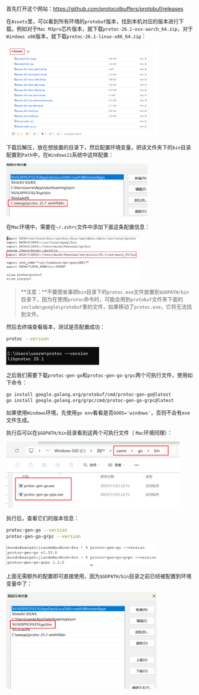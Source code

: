 首先打开这个网站：https://github.com/protocolbuffers/protobuf/releases

在`Assets`里，可以看到所有环境的`protobuf`版本，找到本机对应的版本进行下载。例如对于`Mac M3pro`芯片版本，就下载`protoc-26.1-osx-aarch_64.zip`，对于`Windows x86`版本，就下载`protoc-26.1-linux-x86_64.zip`：

<img src="image/image-20240730161113596.png" alt="image-20240730161113596" style="zoom:40%;" />

下载后解压，放在想放置的目录下，然后配置环境变量，把该文件夹下的`bin`目录配置到`Path`中，在`Windows11`系统中这样配置：

<img src="image/image-20231121184507179.png" alt="image-20231121184507179" style="zoom:50%;" />

在`Mac`环境中，需要在`~/.zshrc`文件中添加下面这条配置信息：

<img src="image/image-20250307190207268.png" alt="image-20250307190207268" style="zoom:35%;" />

> **注意：**不要图省事把`bin`目录下的`protoc.exe`文件放置到`$GOPATH/bin`目录下，因为在使用`protoc`命令时，可能会用到`protobuf`文件夹下面的`include\google\protobuf`里的文件，如果移动了`protoc.exe`，它将无法找到文件。

然后去终端查看版本，测试是否配置成功：

```sh
protoc --version
```

<img src="image/image-20231121184525107.png" alt="image-20231121184525107" style="zoom:50%;" />

之后我们需要下载`protoc-gen-go`和`protoc-gen-go-grpc`两个可执行文件，使用如下命令：

```sh
go install google.golang.org/protobuf/cmd/protoc-gen-go@latest
go install google.golang.org/grpc/cmd/protoc-gen-go-grpc@latest
```

如果使用`Windows`环境，先使用`go env`看看是否`GOOS='windows'`，否则不会有`exe`文件生成。

执行后可以在`$GOPATH/bin`目录看到这两个可执行文件（ `Mac`环境同理）：

<img src="image/image-20231123223809080.png" alt="image-20231123223809080" style="zoom:50%;" />

执行后，查看它们的版本信息：

```sh
protoc-gen-go --version
protoc-gen-go-grpc --version
```

<img src="image/image-20240408221056778.png" alt="image-20240408221056778" style="zoom: 40%;" />

上面无需额外的配置即可直接使用，因为`$GOPATH/bin`目录之前已经被配置到环境变量中了：

<img src="image/image-20231123235250821.png" alt="image-20231123235250821" style="zoom:50%;" />

